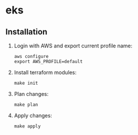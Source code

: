 # eks

## Installation

1. Login with AWS and export current profile name:
    ```shell
    aws configure
    export AWS_PROFILE=default
    ```

1. Install terraform modules:
    ```shell
    make init
    ```

1. Plan changes:
    ```shell
    make plan
    ```

1. Apply changes:
    ```shell
    make apply
    ```
